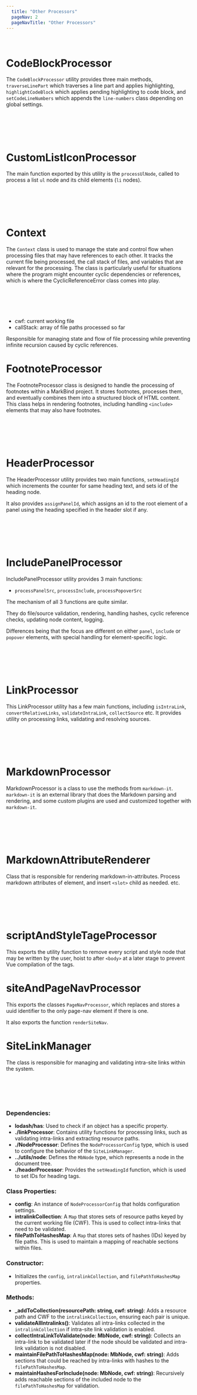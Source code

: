 ```yaml
---
  title: "Other Processors"
  pageNav: 2
  pageNavTitle: "Other Processors"
---
```


<br>

# CodeBlockProcessor

The `CodeBlockProcessor` utility provides three main methods, `traverseLinePart` which traverses a line part and applies highlighting, `highlightCodeBlock` which applies pending highlighting to code block, and `setCodeLineNumbers` which appends the `line-numbers` class depending on global settings.

<br>

<puml src="{{ baseUrl }}/diagrams/html/codeProcessor.puml" width=900 />

<br><br>

# CustomListIconProcessor

The main function exported by this utility is the `processUlNode`, called to process a list `ul` node and its child elements (`li` nodes).

<br>

<puml src="{{ baseUrl }}/diagrams/html/customListIconProcessor.puml" width=900 />

<br><br>

# Context

The `Context` class is used to manage the state and control flow when processing files that may have references to each other. It tracks the current file being processed, the call stack of files, and variables that are relevant for the processing. The class is particularly useful for situations where the program might encounter cyclic dependencies or references, which is where the CyclicReferenceError class comes into play.


<br>

<puml src="{{ baseUrl }}/diagrams/html/context.puml" width=500 />

<br><br>

* cwf: current working file
* callStack: array of file paths processed so far

Responsible for managing state and flow of file processing while preventing infinite recursion caused by cyclic references.

# FootnoteProcessor

The FootnoteProcessor class is designed to handle the processing of footnotes within a MarkBind project. It stores footnotes, processes them, and eventually combines them into a structured block of HTML content. This class helps in rendering footnotes, including handling `<include>` elements that may also have footnotes.


<br>

<puml src="{{ baseUrl }}/diagrams/html/footnoteProcessor.puml" width=800 />

<br><br>


# HeaderProcessor

The HeaderProcessor utility provides two main functions, `setHeadingId` which increments the counter for same heading text, and sets id of the heading node.

It also provides `assignPanelId`, which assigns an id to the root element of a panel using the heading specified in the header slot if any.

<br>

<puml src="{{ baseUrl }}/diagrams/html/headerProcessor.puml" width=800 />

<br><br>

# IncludePanelProcessor

IncludePanelProcessor utility provides 3 main functions:
* `processPanelSrc`, `processInclude`, `processPopoverSrc`

The mechanism of all 3 functions are quite similar.

They do file/source validation, rendering, handling hashes, cyclic reference checks, updating node content, logging.

Differences being that the focus are different on either `panel`, `include` or `popover` elements, with special handling for element-specific logic.

<br>

<puml src="{{ baseUrl }}/diagrams/html/processInclude.puml" width=800 />

<br><br>

# LinkProcessor

This LinkProcessor utility has a few main functions, including `isIntraLink`, `convertRelativeLinks`, `validateIntraLink`, `collectSource` etc. It provides utility on processing links, validating and resolving sources.


<br>

<puml src="{{ baseUrl }}/diagrams/html/linkProcessor.puml" width=800 />

<br><br>

# MarkdownProcessor

MarkdownProcessor is a class to use the methods from `markdown-it`. `markdown-it` is an external library that does the Markdown parsing and rendering, and some custom plugins are used and customized together with `markdown-it`.


<br>

<puml src="{{ baseUrl }}/diagrams/html/markdownProcessor.puml" width=500 />

<br><br>


# MarkdownAttributeRenderer

Class that is responsible for rendering markdown-in-attributes. Process markdown attributes of element, and insert `<slot>` child as needed. etc.

<br>

<puml src="{{ baseUrl }}/diagrams/html/markdownAttributeRenderer.puml" width=800 />

<br><br>

# scriptAndStyleTageProcessor

This exports the utility function to remove every script and style node that may be written by the user, hoist to after `<body>` at a later stage to prevent Vue compilation of the tags.

# siteAndPageNavProcessor

This exports the classes `PageNavProcessor`, which replaces and stores a uuid identifier to the only page-nav element if there is one.

It also exports the function `renderSiteNav`.

# SiteLinkManager

The class is responsible for managing and validating intra-site links within the system.

<br>

<puml src="{{ baseUrl }}/diagrams/html/siteLinkManager.puml" width=800 />

<br><br>

### Dependencies:

- **lodash/has**: Used to check if an object has a specific property.
- **./linkProcessor**: Contains utility functions for processing links, such as validating intra-links and extracting resource paths.
- **./NodeProcessor**: Defines the `NodeProcessorConfig` type, which is used to configure the behavior of the `SiteLinkManager`.
- **../utils/node**: Defines the `MbNode` type, which represents a node in the document tree.
- **./headerProcessor**: Provides the `setHeadingId` function, which is used to set IDs for heading tags.


### Class Properties:

- **config**: An instance of `NodeProcessorConfig` that holds configuration settings.
- **intralinkCollection**: A `Map` that stores sets of resource paths keyed by the current working file (CWF). This is used to collect intra-links that need to be validated.
- **filePathToHashesMap**: A `Map` that stores sets of hashes (IDs) keyed by file paths. This is used to maintain a mapping of reachable sections within files.


### Constructor:

- Initializes the `config`, `intralinkCollection`, and `filePathToHashesMap` properties.


### Methods:

- **_addToCollection(resourcePath: string, cwf: string)**: Adds a resource path and CWF to the `intralinkCollection`, ensuring each pair is unique.
- **validateAllIntralinks()**: Validates all intra-links collected in the `intralinkCollection` if intra-site link validation is enabled.
- **collectIntraLinkToValidate(node: MbNode, cwf: string)**: Collects an intra-link to be validated later if the node should be validated and intra-link validation is not disabled.
- **maintainFilePathToHashesMap(node: MbNode, cwf: string)**: Adds sections that could be reached by intra-links with hashes to the `filePathToHashesMap`.
- **maintainHashesForInclude(node: MbNode, cwf: string)**: Recursively adds reachable sections of the included node to the `filePathToHashesMap` for validation.




